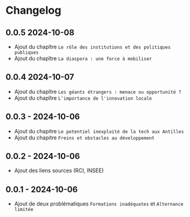 # Changelog

## 0.0.5 2024-10-08
* Ajout du chapître `Le rôle des institutions et des politiques publiques`
* Ajout du chapître `La diaspora : une force à mobiliser`

## 0.0.4 2024-10-07
* Ajout du chapître `Les géants étrangers : menace ou opportunité ?`
* Ajout du chapître `L'importance de l'innovation locale`

## 0.0.3 - 2024-10-06
* Ajout du chapitre `Le potentiel inexploité de la tech aux Antilles`
* Ajout du chapitre `Freins et obstacles au développement`

## 0.0.2 - 2024-10-06
* Ajout des liens sources (RCI, INSEE)
  
## 0.0.1 - 2024-10-06
* Ajout de deux problématiques `Formations inadéquates`  et `Alternance limitée`
